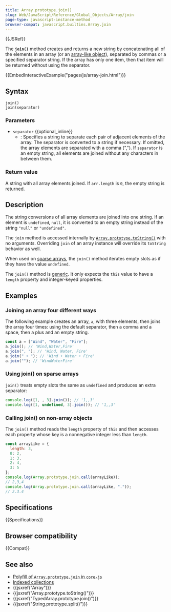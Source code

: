 ```yaml
---
title: Array.prototype.join()
slug: Web/JavaScript/Reference/Global_Objects/Array/join
page-type: javascript-instance-method
browser-compat: javascript.builtins.Array.join
---
```


{{JSRef}}

The **`join()`** method creates and
returns a new string by concatenating all of the elements in an array
(or an [array-like object](/en-US/docs/Web/JavaScript/Guide/Indexed_collections#working_with_array-like_objects)),
separated by commas or a specified separator string. If the array has
only one item, then that item will be returned without using the separator.

{{EmbedInteractiveExample("pages/js/array-join.html")}}

## Syntax

```js-nolint
join()
join(separator)
```

### Parameters

- `separator` {{optional_inline}}
  - : Specifies a string to separate each pair of adjacent elements of the array. The
    separator is converted to a string if necessary. If omitted, the array elements are
    separated with a comma (","). If `separator` is an empty string, all
    elements are joined without any characters in between them.

### Return value

A string with all array elements joined. If `arr.length` is
`0`, the empty string is returned.

## Description

The string conversions of all array elements are joined into one string. If an element is `undefined`, `null`, it is converted to an empty string instead of the string `"null"` or `"undefined"`.

The `join` method is accessed internally by [`Array.prototype.toString()`](/en-US/docs/Web/JavaScript/Reference/Global_Objects/Array/toString) with no arguments. Overriding `join` of an array instance will override its `toString` behavior as well.

When used on [sparse arrays](/en-US/docs/Web/JavaScript/Guide/Indexed_collections#sparse_arrays), the `join()` method iterates empty slots as if they have the value `undefined`.

The `join()` method is [generic](/en-US/docs/Web/JavaScript/Reference/Global_Objects/Array#generic_array_methods). It only expects the `this` value to have a `length` property and integer-keyed properties.

## Examples

### Joining an array four different ways

The following example creates an array, `a`, with three elements, then joins
the array four times: using the default separator, then a comma and a space, then a plus
and an empty string.

```js
const a = ["Wind", "Water", "Fire"];
a.join(); // 'Wind,Water,Fire'
a.join(", "); // 'Wind, Water, Fire'
a.join(" + "); // 'Wind + Water + Fire'
a.join(""); // 'WindWaterFire'
```

### Using join() on sparse arrays

`join()` treats empty slots the same as `undefined` and produces an extra separator:

```js
console.log([1, , 3].join()); // '1,,3'
console.log([1, undefined, 3].join()); // '1,,3'
```

### Calling join() on non-array objects

The `join()` method reads the `length` property of `this` and then accesses each property whose key is a nonnegative integer less than `length`.

```js
const arrayLike = {
  length: 3,
  0: 2,
  1: 3,
  2: 4,
  3: 5
};
console.log(Array.prototype.join.call(arrayLike));
// 2,3,4
console.log(Array.prototype.join.call(arrayLike, "."));
// 2.3.4
```

## Specifications

{{Specifications}}

## Browser compatibility

{{Compat}}

## See also

- [Polyfill of `Array.prototype.join` in `core-js`](https://github.com/zloirock/core-js#ecmascript-array)
- [Indexed collections](/en-US/docs/Web/JavaScript/Guide/Indexed_collections)
- {{jsxref("Array")}}
- {{jsxref("Array.prototype.toString()")}}
- {{jsxref("TypedArray.prototype.join()")}}
- {{jsxref("String.prototype.split()")}}

